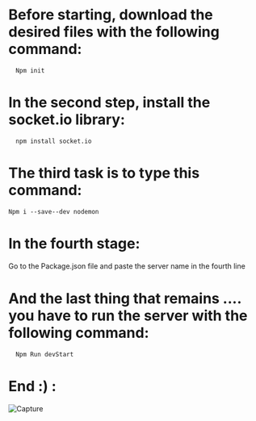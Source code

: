 # Before starting, download the desired files with the following command:
      Npm init
# In the second step, install the socket.io library:
      npm install socket.io
      
# The third task is to type this command:
    Npm i --save--dev nodemon
# In the fourth stage:
Go to the Package.json file and paste the server name in the fourth line

# And the last thing that remains .... you have to run the server with the following command:
      Npm Run devStart

# End :) :
![Capture](https://user-images.githubusercontent.com/83007454/147783565-3ba3977a-decf-4e55-b463-02b1b2882e85.PNG)

